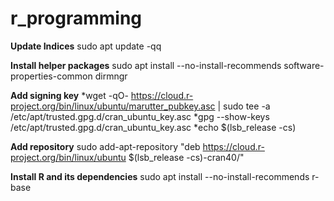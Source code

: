 # r_programming

**Update Indices**
sudo apt update -qq

**Install helper packages**
sudo apt install --no-install-recommends software-properties-common dirmngr

**Add signing key**
*wget -qO- https://cloud.r-project.org/bin/linux/ubuntu/marutter_pubkey.asc | sudo tee -a /etc/apt/trusted.gpg.d/cran_ubuntu_key.asc
*gpg --show-keys /etc/apt/trusted.gpg.d/cran_ubuntu_key.asc 
*echo $(lsb_release -cs)

**Add repository**
sudo add-apt-repository "deb https://cloud.r-project.org/bin/linux/ubuntu $(lsb_release -cs)-cran40/"

**Install R and its dependencies**
sudo apt install --no-install-recommends r-base
